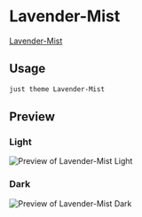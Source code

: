 # Lavender-Mist

[Lavender-Mist](https://quinta0.github.io/)

## Usage

```bash
just theme Lavender-Mist
```

## Preview

### Light

![Preview of Lavender-Mist Light](preview-light.png)

### Dark

![Preview of Lavender-Mist Dark](preview-dark.png)
